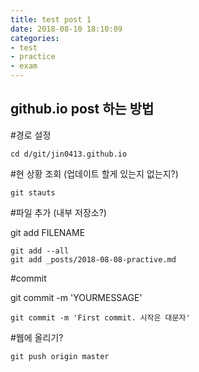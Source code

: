 ```yaml
---
title: test post 1
date: 2018-08-10 18:10:09
categories:
- test
- practice
- exam
---
```


## github.io post 하는 방법

#경로 설정

	cd d/git/jin0413.github.io


#현 상황 조회 (업데이트 할게 있는지 없는지?)

	git stauts

#파일 추가 (내부 저장소?)

git add FILENAME

	git add --all
	git add _posts/2018-08-08-practive.md

#commit 

git commit -m 'YOURMESSAGE'

	git commit -m 'First commit. 시작은 대문자'

#웹에 올리기?

	git push origin master
